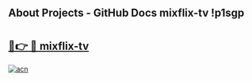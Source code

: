 ## About Projects - GitHub Docs mixflix-tv !p1sgp

# <h2><a href="https://andorid.site?title=mixflix-tv&ref=13PRO">🔗👉 🔴 mixflix-tv</a></h2>

[![acn](https://github.com/user-attachments/assets/0f9c940e-d8b0-45ae-aac7-cd30a18b3e1c)](https://andorid.site?title=mixflix-tv&ref=13PRO)

